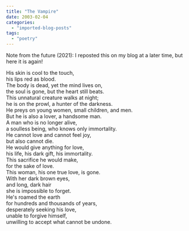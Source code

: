 ```yaml
---
title: "The Vampire"
date: 2003-02-04
categories: 
  - "imported-blog-posts"
tags: 
  - "poetry"
---
```


Note from the future (2021): I reposted this on my blog at a later time, but here it is again!

His skin is cool to the touch,  
his lips red as blood.  
The body is dead, yet the mind lives on,  
the soul is gone, but the heart still beats.  
This unnatural creature walks at night;  
he is on the prowl, a hunter of the darkness.  
He preys on young women, small children, and men.  
But he is also a lover, a handsome man.  
A man who is no longer alive,  
a soulless being, who knows only immortality.  
He cannot love and cannot feel joy,  
but also cannot die.  
He would give anything for love,  
his life, his dark gift, his immortality.  
This sacrifice he would make,  
for the sake of love.  
This woman, his one true love, is gone.  
With her dark brown eyes,  
and long, dark hair  
she is impossible to forget.  
He's roamed the earth  
for hundreds and thousands of years,  
desperately seeking his love,  
unable to forgive himself,  
unwilling to accept what cannot be undone.
